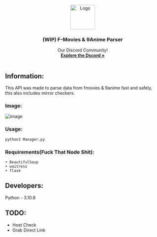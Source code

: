 <!-- PROJECT LOGO -->
<br />
<div align="center">
  <a href="https://lethals.org/">
    <img src="https://cdn.discordapp.com/attachments/968933480807407666/1112843933274357883/55d79e34f29aa985fc01ec63093bc98b.png" alt="Logo" width="80" height="80">
  </a>

  <h3 align="center">(WIP) F-Movies & 9Anime Parser</h3>

  <p align="center">
    Our Discord Community!
    <br />
    <a href="https://discord.gg/lethals"><strong>Explore the Dscord »</strong></a>
    <br />
    <br />
  </p>
</div>

## Information:
This API was made to parse data from fmovies & 9anime fast and safely, this also includes mirror checkers. 

### Image:
![image](https://github.com/LethalServices/SearchAPI/assets/73680704/fae6733e-57cd-416d-9f05-8b15389484d5)

### Usage:
```python
python3 Manager.py
```

### Requirements(Fuck That Node Shit):
```
• BeautifulSoup
• waitress
• flask
```

## Developers:
Python - 3.10.8 

## TODO:
- Host Check
- Grab Direct Link
